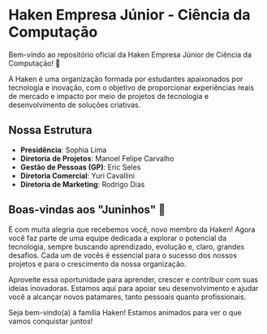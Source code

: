 # Haken Empresa Júnior - Ciência da Computação

Bem-vindo ao repositório oficial da Haken Empresa Júnior de Ciência da Computação! 🚀

A Haken é uma organização formada por estudantes apaixonados por tecnologia e inovação, com o objetivo de proporcionar experiências reais de mercado e impacto por meio de projetos de tecnologia e desenvolvimento de soluções criativas.

## Nossa Estrutura

- **Presidência**: Sophia Lima
- **Diretoria de Projetos**: Manoel Felipe Carvalho
- **Gestão de Pessoas (GP)**: Eric Seles
- **Diretoria Comercial**: Yuri Cavallini
- **Diretoria de Marketing**: Rodrigo Dias

## Boas-vindas aos "Juninhos" 👋

É com muita alegria que recebemos você, novo membro da Haken! Agora você faz parte de uma equipe dedicada a explorar o potencial da tecnologia, sempre buscando aprendizado, evolução e, claro, grandes desafios. Cada um de vocês é essencial para o sucesso dos nossos projetos e para o crescimento da nossa organização.

Aproveite essa oportunidade para aprender, crescer e contribuir com suas ideias inovadoras. Estamos aqui para apoiar seu desenvolvimento e ajudar você a alcançar novos patamares, tanto pessoais quanto profissionais.

Seja bem-vindo(a) à família Haken! Estamos animados para ver o que vamos conquistar juntos!
